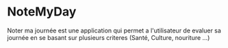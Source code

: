 # NoteMyDay

Noter ma journée est une application qui permet a l'utilisateur de evaluer sa journée en se basant sur plusieurs criteres (Santé, Culture, nouriture ...)
